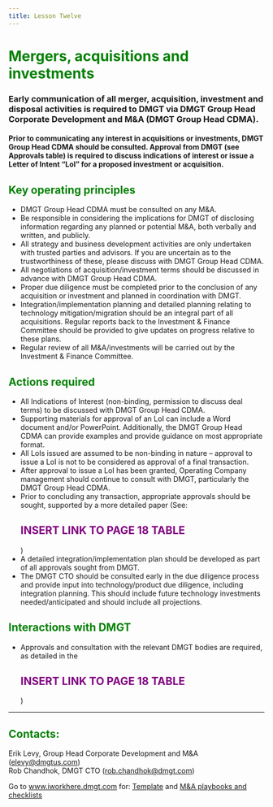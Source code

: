 ```yaml
---
title: Lesson Twelve
---
```

<font color="green"><H1>Mergers, acquisitions and investments</h1></font>

### Early communication of all merger, acquisition, investment and disposal activities is required to DMGT via DMGT Group Head Corporate Development and M&A (DMGT Group Head CDMA).

#### Prior to communicating any interest in acquisitions or investments, DMGT Group Head CDMA should be consulted. Approval from DMGT (see Approvals table) is required to discuss indications of interest or issue a Letter of Intent “LoI” for a proposed investment or acquisition.

<font color="green"><H2>Key operating principles</h2></font>

* DMGT Group Head CDMA must be consulted on any M&A.
* Be responsible in considering the implications for DMGT of disclosing information regarding any planned or potential M&A, both verbally and written, and publicly.
* All strategy and business development activities are only undertaken with trusted parties and advisors. If you are uncertain as to the trustworthiness of these, please discuss with DMGT Group Head CDMA.
* All negotiations of acquisition/investment terms should be discussed in advance with DMGT Group Head CDMA. 
* Proper due diligence must be completed prior to the conclusion of any acquisition or investment and planned in coordination with DMGT.
* Integration/implementation planning and detailed planning relating to technology mitigation/migration should be an integral part of all acquisitions. Regular reports back to the Investment & Finance Committee should be provided to give updates on progress relative to these plans.
* Regular review of all M&A/investments will be carried out by the Investment & Finance Committee.


<font color="green"><H2>Actions required</h2></font>

* All Indications of Interest (non-binding, permission to discuss deal terms) to be discussed with DMGT Group Head CDMA.
* Supporting materials for approval of an LoI can include a Word document and/or PowerPoint. Additionally, the DMGT Group Head CDMA can provide examples and provide guidance on most appropriate format.
* All LoIs issued are assumed to be non-binding in nature – approval to issue a LoI is not to be considered as approval of a final transaction.
* After approval to issue a LoI has been granted, Operating Company management should continue to consult with DMGT, particularly the DMGT Group Head CDMA.
* Prior to concluding any transaction, appropriate approvals should be sought, supported by a more detailed paper (See: 
<font color="PURPLE"><H2>INSERT LINK TO PAGE 18 TABLE</h2></font>)
* A detailed integration/implementation plan should be developed as part of all approvals sought from DMGT.
* The DMGT CTO should be consulted early in the due diligence process and provide input into technology/product due diligence, including integration planning. This should include future technology investments needed/anticipated and should include all projections.



<font color="green"><H2>Interactions with DMGT</h2></font>

* Approvals and consultation with the relevant DMGT bodies are required, as detailed in the
<font color="PURPLE"><H2>INSERT LINK TO PAGE 18 TABLE</h2></font>)

- - -
<font color="green"><H2>Contacts: </h2></font>
Erik Levy, Group Head Corporate Development and M&A (<elevy@dmgtus.com>)
<br>
Rob Chandhok, DMGT CTO (<rob.chandhok@dmgt.com>)
<br>

Go to www.iworkhere.dmgt.com for:
[Template](https://www.iworkhere.dmgt.com/member/login?destination=node/39%3Fpolicy_type%3D65 "Template") and 
[M&A playbooks and checklists](https://www.iworkhere.dmgt.com/member/login?destination=node/39%3Fpolicy_type%3D65 "M&A playbooks and checklists")

